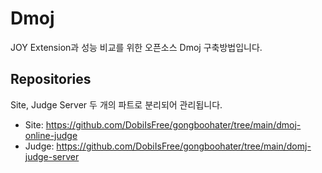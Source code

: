 # Dmoj

JOY Extension과 성능 비교를 위한 오픈소스 Dmoj 구축방법입니다.

## Repositories

Site, Judge Server 두 개의 파트로 분리되어 관리됩니다.

- Site: https://github.com/DobiIsFree/gongboohater/tree/main/dmoj-online-judge
- Judge: https://github.com/DobiIsFree/gongboohater/tree/main/domj-judge-server



